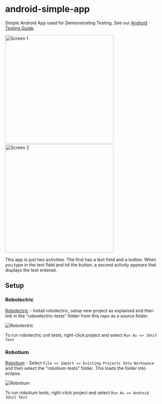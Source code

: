 android-simple-app
==================

Simple Android App used for Demonstrating Testing. 
See our [Android Testing Guide](https://github.com/thecodepath/android_guides/wiki/Android-Unit-and-Integration-Testing).

<img src="http://i.imgur.com/BhD9S8n.png" width="350" alt="Screen 1" />
&nbsp;
<img src="http://i.imgur.com/YOssiuC.png" width="350" alt="Screen 2" />

This app is just two activities. The first has a text field and a button. When you type in the text field and hit the button, a second activity appears that displays the text entered.

## Setup

### Robolectric

[Robolectric](https://github.com/thecodepath/android_guides/wiki/Robolectric-Installation-for-Unit-Testing) - Install robolectric, setup new project as explained and then link in the "roboelectric-tests" folder from this repo as a source folder. 

![Robolectric](http://i.imgur.com/Csa8mGK.png)

To run robolectric unit tests, right-click project and select `Run As => JUnit Test`

### Robotium

[Robotium](https://github.com/thecodepath/android_guides/wiki/Android-Unit-and-Integration-testing#robotium) - Select `File => Import => Existing Projects Into Workspace` and then select the "robotium-tests" folder. This loads the folder into eclipse. 

![Robotium](http://i.imgur.com/v0aCcqK.png)

To run robotium tests, right-click project and select `Run As => Android JUnit Test`
